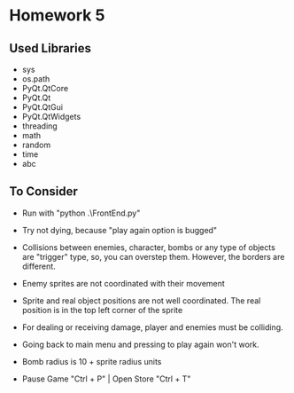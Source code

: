 # Homework 5

## Used Libraries

- sys
- os.path
- PyQt.QtCore
- PyQt.Qt
- PyQt.QtGui
- PyQt.QtWidgets
- threading
- math
- random
- time
- abc

## To Consider

- Run with "python .\FrontEnd.py"

- Try not dying, because "play again option is bugged"
 
- Collisions between enemies, character, bombs or any type of objects are "trigger" type, so, you can overstep them. However, the borders are different.

- Enemy sprites are not coordinated with their movement

- Sprite and real object positions are not well coordinated. The real position is in the top left corner of the sprite

- For dealing or receiving damage, player and enemies must be colliding.

- Going back to main menu and pressing to play again won't work.

- Bomb radius is 10 + sprite radius units

- Pause Game "Ctrl + P" | Open Store "Ctrl + T"
